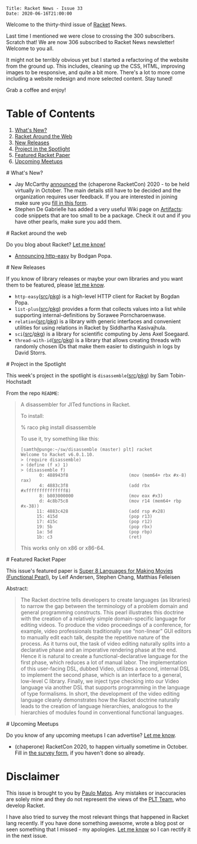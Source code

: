     Title: Racket News - Issue 33
    Date: 2020-06-16T21:00:00

Welcome to the thirty-third issue of [Racket](https://www.racket-lang.org) News. 

Last time I mentioned we were close to crossing the 300 subscribers. Scratch that! We are now 306 subscribed to Racket News newsletter! Welcome to you all. 

It might not be terribly obvious yet but I started a refactoring of the website from the ground up. This includes, cleaning up the CSS, HTML, improving images to be responsive, and quite a bit more. There's a lot to more come including a website redesign and more selected content. Stay tuned!

Grab a coffee and enjoy!

# Table of Contents

1. [What's New?](#whatsnew)
2. [Racket Around the Web](#aroundtheweb)
3. [New Releases](#newreleases)
4. [Project in the Spotlight](#spotlight)
5. [Featured Racket Paper](#featuredpaper)
6. [Upcoming Meetups](#meetups)

<div id='whatsnew'/>
# What's New?

* Jay McCarthy [announced](https://groups.google.com/g/racket-users/c/jS6UCqvEd7A/m/CAYe5iZfAgAJ) the (chaperone RacketCon) 2020 - to be held virtually in October. The main details still have to be decided and the organization requires user feedback. If you are interested in joining make sure you [fill in this form](https://forms.gle/cYNNY9XhmEoUBBe19).
* Stephen De Gabrielle has added a very useful Wiki page on [Artifacts](https://github.com/racket/racket/wiki/Artifacts): code snippets that are too small to be a package. Check it out and if you have other pearls, make sure you add them.

<div id='aroundtheweb'/>
# Racket around the web

Do you blog about Racket? [Let me know!](mailto:pmatos@linki.tools)

* [Announcing http-easy](https://defn.io/2020/06/14/ann-http-easy/) by Bodgan Popa.

<div id='newreleases'/>
# New Releases

If you know of library releases or maybe your own libraries and you want them to be featured, please [let me know](mailto:pmatos@linki.tools).

* `http-easy`([src](https://github.com/Bogdanp/racket-http-easy)/[pkg](https://pkgs.racket-lang.org/package/http-easy)) is a high-level HTTP client for Racket by Bogdan Popa.
* `list-plus`([src](https://github.com/sorawee/list-plus/tree/master)/[pkg](https://pkgs.racket-lang.org/package/list-plus)) provides a form that collects values into a list while supporting internal-definitions by Sorawee Porncharoenwase.
* `relation`([src](https://github.com/countvajhula/relation/tree/master)/[pkg](https://github.com/countvajhula/relation/tree/master)) is a library with generic interfaces and convenient utilities for using relations in Racket by Siddhartha Kasivajhula.
* `sci`([src](https://github.com/soegaard/sci/tree/master)/[pkg](https://pkgs.racket-lang.org/package/sci)) is a library for scientific computing by Jens Axel Soegaard.
* `thread-with-id`([src](https://github.com/dstorrs/thread-with-id/tree/master)/[pkg](https://pkgs.racket-lang.org/package/thread-with-id)) is a library that allows creating threads with randomly chosen IDs that make them easier to distinguish in logs by David Storrs.

<div id='spotlight'/>
# Project in the Spotlight

This week's project in the spotlight is `disassemble`([src](https://github.com/samth/disassemble/tree/master)/[pkg](https://pkgs.racket-lang.org/package/disassemble)) by Sam Tobin-Hochstadt

From the repo `README`:

> A disassembler for JITed functions in Racket.
>
> To install:
>
> % raco pkg install disassemble
>
> To use it, try something like this:
> ```
> [samth@punge:~/sw/disassemble (master) plt] racket
> Welcome to Racket v6.0.1.10.
> > (require disassemble)
> > (define (f x) 1)
> > (disassemble f)
>        0: 488943f8                       (mov (mem64+ rbx #x-8) rax)
>        4: 4883c3f8                       (add rbx #xfffffffffffffff8)
>        8: b803000000                     (mov eax #x3)
>        d: 4c8b75c8                       (mov r14 (mem64+ rbp #x-38))
>       11: 4883c428                       (add rsp #x28)
>       15: 415d                           (pop r13)
>       17: 415c                           (pop r12)
>       19: 5b                             (pop rbx)
>       1a: 5d                             (pop rbp)
>       1b: c3                             (ret)
> ```
>
> This works only on x86 or x86-64.

<div id='featuredpaper'/>
# Featured Racket Paper

This issue's featured paper is [Super 8 Languages for Making Movies (Functional Pearl)](https://drive.google.com/file/d/15aE8vucGm3m97gZM6NiQqW3AWVn7KZ2U/view?usp=sharing), by Leif Andersen, Stephen Chang, Matthias Felleisen

Abstract:

> The Racket doctrine tells developers to create languages (as libraries) to narrow the gap between the terminology of a problem domain and general programming constructs. This pearl illustrates this doctrine with the creation of a relatively simple domain-specific language for editing videos. To produce the video proceedings of a conference, for example, video professionals traditionally use “non-linear” GUI editors to manually edit each talk, despite the repetitive nature of the process. As it turns out, the task of video editing naturally splits into a declarative phase and an imperative rendering phase at the end. Hence it is natural to create a functional-declarative language for the first phase, which reduces a lot of manual labor. The implementation of this user-facing DSL, dubbed Video, utilizes a second, internal DSL to implement the second phase, which is an interface to a general, low-level C library. Finally, we inject type checking into our Video language via another DSL that supports programming in the language of type formalisms. In short, the development of the video editing language cleanly demonstrates how the Racket doctrine naturally leads to the creation of language hierarchies, analogous to the hierarchies of modules found in conventional functional languages.

<div id='meetups'/>
# Upcoming Meetups

Do you know of any upcoming meetups I can advertise? [Let me know](mailto:pmatos@linki.tools).

* (chaperone) RacketCon 2020, to happen virtually sometime in October. Fill in [the survey form](https://forms.gle/cYNNY9XhmEoUBBe19), if you haven't done so already.

# Disclaimer

This issue is brought to you by [Paulo Matos](mailto:pmatos@linki.tools). Any mistakes or inaccuracies are solely mine and
they do not represent the views of the [PLT Team](http://www.racket-lang.org/team.html), who develop Racket.

I have also tried to survey the most relevant things that happened in Racket lang recently. If you have done something awesome, wrote a blog post or seen something that I missed - my apologies. [Let me know](mailto:pmatos@linki.tools) so I can rectify it in the next issue.
